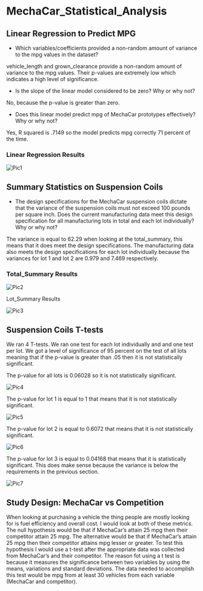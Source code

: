# MechaCar_Statistical_Analysis
## Linear Regression to Predict MPG
- Which variables/coefficients provided a non-random amount of variance to the mpg values in the dataset?

vehicle_length and grown_clearance provide a non-random amount of variance to the mpg values. Their p-values are extremely low which indicates a high level of significance.
- Is the slope of the linear model considered to be zero? Why or why not?

No, because the p-value is greater than zero.
- Does this linear model predict mpg of MechaCar prototypes effectively? Why or why not?

Yes, R squared is .7149 so the model predicts mpg correctly 71 percent of the time.

### Linear Regression Results


![Pic1](Images/Pic1)

## Summary Statistics on Suspension Coils
- The design specifications for the MechaCar suspension coils dictate that the variance of the suspension coils must not exceed 100 pounds per square inch. Does the current manufacturing data meet this design specification for all manufacturing lots in total and each lot individually? Why or why not?

The variance is equal to 62.29 when looking at the total_summary, this means that it does meet the design specifications. The manufacturing data also meets the design specifications for each lot individually because the variances for lot 1 and lot 2 are  0.979 and 7.469 respectively.

### Total_Summary Results

![Pic2](Images/Pic2)

Lot_Summary Results

![Pic3](Images/Pic3)

## Suspension Coils T-tests
We ran 4 T-tests. We ran one test for each lot individually and and one test per lot.  We got a level of significance of 95 percent on the test of all lots meaning that if the p-value is greater than .05 then it is not statistically significant.

The p-value for all lots is 0.06028 so it is not statistically significant.

![Pic4](Images/Pic4)

The p-value for lot 1 is equal to 1 that means that it is not statistically significant.

![Pic5](Images/Pic5)

The p-value for lot 2 is equal to 0.6072 that means that it is not statistically significant.

![Pic6](Images/Pic6)

The p-value for lot 3 is equal to 0.04168 that means that it is statistically significant. This does make sense because the variance is below the requirements in the previous section.

![Pic7](Images/Pic7)

## Study Design: MechaCar vs Competition
When looking at purchasing a vehicle the thing people are mostly looking for is fuel efficiency and overall cost. I would look at both of these metrics. The null hypothesis would be that if MechaCar’s attain 25 mpg then their competitor attain 25 mpg. The alternative would be that if MechaCar’s attain 25 mpg then their competitor attains mpg lesser or greater. To test this hypothesis I would use a t-test after the appropriate data was collected from MechaCar’s and their competitor. The reason fot using a t test is because it measures the significance between two variables by using the means, variations and standard deviations. The data needed to accomplish this test would be mpg from at least 30 vehicles from each variable (MechaCar and competitor).
